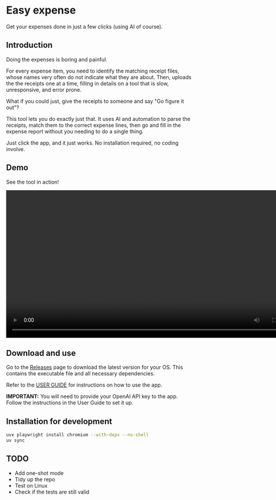 # Easy expense

Get your expenses done in just a few clicks (using AI of course).

## Introduction

Doing the expenses is boring and painful.

For every expense item, you need to identify the matching receipt files, whose names
very often do not indicate what they are about. Then, uploads the the receipts one at a
time, filling in details on a tool that is slow, unresponsive, and error prone.

What if you could just, give the receipts to someone and say "Go figure it out"?

This tool lets you do exactly just that. It uses AI and automation to parse the
receipts, match them to the correct expense lines, then go and fill in the expense
report without you needing to do a single thing.

Just click the app, and it just works. No installation required, no coding involve.

## Demo

See the tool in action!

<video src="assets/Product demo.mp4" controls width="800">
  Your browser does not support the video tag.
</video>

## Download and use

Go to the [Releases](https://github.com/xquyvu/ez-expense/releases) page to download the latest version for your OS. This contains the executable file and all necessary dependencies.

Refer to the [USER GUIDE](deployment/USER_GUIDE.md) for instructions on how to use the app.

**IMPORTANT:** You will need to provide your OpenAI API key to the app. Follow the instructions in the User Guide to set it up.

## Installation for development

```bash
uvx playwright install chromium --with-deps --no-shell
uv sync
```

## TODO

- Add one-shot mode
- Tidy up the repo
- Test on Linux
- Check if the tests are still valid
